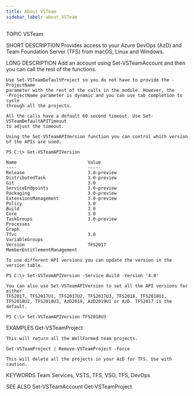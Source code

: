 ```yaml
---
title: About VSTeam
sidebar_label: about_VSTeam
---
```


TOPIC
    VSTeam

SHORT DESCRIPTION
    Provides access to your Azure DevOps (AzD) and Team 
    Foundation Server (TFS) from macOS, Linux and Windows.

LONG DESCRIPTION
    Add an account using Set-VSTeamAccount and then you can call the rest of the 
    functions.

    Use Set-VSTeamDefaultProject so you do not have to provide the -ProjectName 
    parameter with the rest of the calls in the module. However, the 
    -ProjectName parameter is dynamic and you can use tab completion to cycle
    through all the projects.

    All the calls have a default 60 second timeout. Use Set-VSTeamDefaultAPITimeout
    to adjust the timeout.

    Using the Set-VSTeamAPIVersion function you can control which version of the APIs are used.
    
    PS C:\> Get-VSTeamAPIVersion

    Name                           Value
    ----                           -----
    Release                        3.0-preview
    DistributedTask                3.0-preview
    Git                            3.0
    ServiceEndpoints               3.0-preview
    Packaging                      3.0-preview
    ExtensionsManagement           3.0-preview
    Policy                         3.0
    Build                          3.0
    Core                           3.0
    TaskGroups                     3.0-preview
    Processes
    Graph
    Tfvc                           3.0
    VariableGroups
    Version                        TFS2017
    MemberEntitlementManagement

    To use different API versions you can update the version in the version table.

    PS C:\> Set-VSTeamAPIVersion -Service Build -Version '4.0'

    You can also use Set-VSTeamAPIVersion to set all the API versions for either 
    TFS2017, TFS2017U1, TFS2017U2, TFS2017U3, TFS2018, TFS2018U1, TFS2018U2, TFS2018U3, AzD2019, AzD2019U1 or AzD. TFS2017 is the default. 

    PS C:\> Set-VSTeamAPIVersion TFS2018U3
    

EXAMPLES
    Get-VSTeamProject

    This will return all the WellFormed team projects.

    Get-VSTeamProject | Remove-VSTeamProject -Force

    This will delete all the projects in your AzD for TFS. Use with caution.

KEYWORDS
    Team Services, VSTS, TFS, VSO, TFS, DevOps

SEE ALSO
    Set-VSTeamAccount
    Get-VSTeamProject
